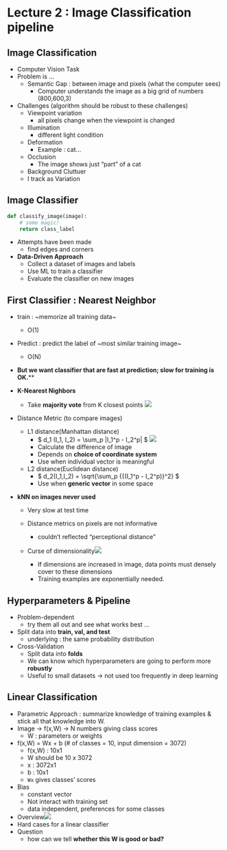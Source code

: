 # Lecture 2 : Image Classification pipeline
## Image Classification
- Computer Vision Task
- Problem is ...
	- Semantic Gap : between image and pixels (what the computer sees)
		- Computer understands the image as a big grid of numbers (800,600,3)
- Challenges (algorithm should be robust to these challenges)
	- Viewpoint variation
		- all pixels change when the viewpoint is changed
	- Illumination
		- different light condition
	- Deformation
		- Example : cat...
	- Occlusion
		- The image shows just “part” of a cat
	- Background Cluttuer
	- I track as Variation

## Image Classifier
```py
def classify_image(image):
	# some magic!
	return class_label
```
- Attempts have been made
	- find edges and corners
- **Data-Driven Approach**
	- Collect a dataset of images and labels
	- Use ML to train a classifier
	- Evaluate the classifier on new images
## First Classifier : **Nearest Neighbor**
- train : ~memorize all training data~
	- O(1)
- Predict : predict the label of ~most similar training image~
	- O(N)
- **But we want classifier that are fast at prediction; slow for training is OK.****
- **K-Nearest Nighbors**
	- Take **majority vote** from K closest points ![](Lecture%202%20%20Image%20Classification%20pipeline/image.png)

- Distance Metric (to compare images)
	- L1 distance(Manhattan distance)
		- $ d_1 (I_1, I_2) = \sum_p |I_1^p - I_2^p| $ ![](Lecture%202%20%20Image%20Classification%20pipeline/image.png)
		- Calculate the difference of image
		- Depends on **choice of coordinate system**
		- Use when individual vector is meaningful
	- L2 distance(Euclidean distance)
		- $ d_2(I_1,I_2) = \sqrt{\sum_p {{(I_1^p - I_2^p)}^2} $
		- Use when **generic vector** in some space
- **kNN on images never used**
	- Very slow at test time
	- Distance metrics on pixels are not informative
		- couldn’t reflected “perceptional distance”
	- Curse of dimensionality![](Lecture%202%20%20Image%20Classification%20pipeline/image.png)

		- If dimensions are increased in image, data points must densely cover to these dimensions
		- Training examples are exponentially needed.

## Hyperparameters & Pipeline
- Problem-dependent
	- try them all out and see what works best ...
- Split data into **train, val, and test**
	- underlying : the same probability distribution
- Cross-Validation
	- Split data into **folds**
	- We can know which hyperparameters are going to perform more **robustly**
	- Useful to small datasets -> not used too frequently in deep learning

## Linear Classification
- Parametric Approach : summarize knowledge of training examples & stick all that knowledge into W.
- Image -> f(x,W) -> N numbers giving class scores
	- W : parameters or weights
- f(x,W) = Wx + b (# of classes = 10, input dimension = 3072)
	- f(x,W) : 10x1
	- W should be 10 x 3072
	- x : 3072x1
	- b : 10x1
	- `Wx` gives classes’ scores
- Bias
	- constant vector
	- Not interact with training set
	- data independent, preferences for some classes
- Overview![](Lecture%202%20%20Image%20Classification%20pipeline/image.png)
- Hard cases for a linear classifier
- Question
	- how can we tell **whether this W is good or bad?**
